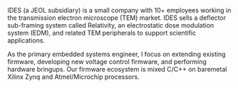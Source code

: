 IDES (a JEOL subsidiary) is a small company with 10+ employees working in the transmission electron microscope (TEM) market. IDES sells a deflector sub-framing system called Relativity, an electrostatic dose modulation system (EDM), and related TEM peripherals to support scientific applications. 

As the primary embedded systems engineer, I focus on extending existing firmware, developing new voltage control firmware, and performing hardware bringups. Our firmware ecosystem is mixed C/C++ on baremetal Xilinx Zynq and Atmel/Microchip processors. 

